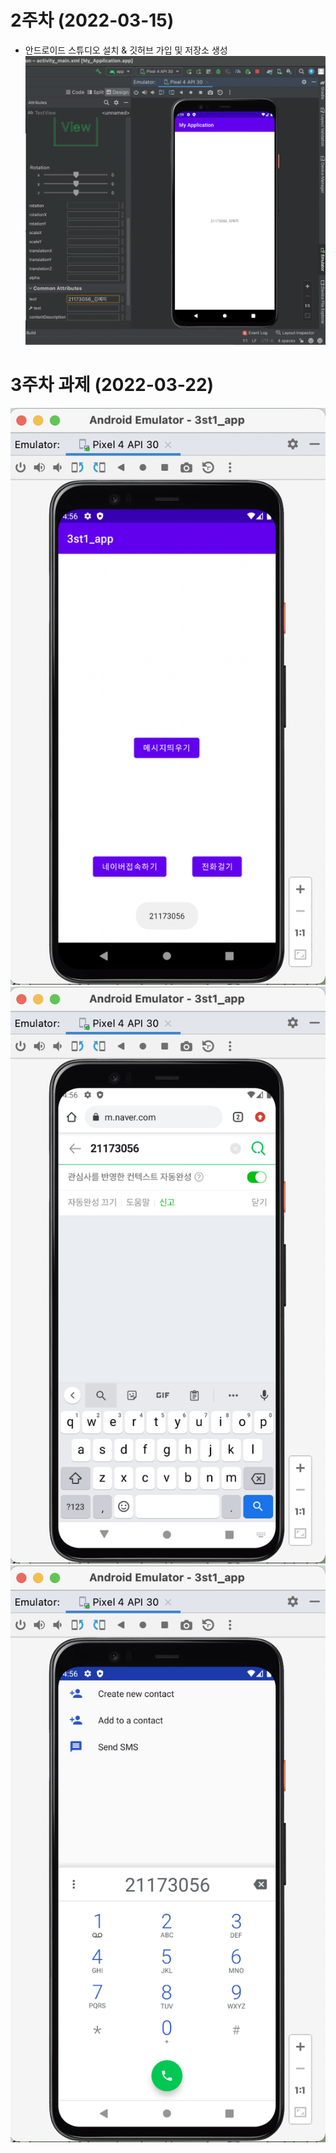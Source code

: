 # 2주차 (2022-03-15)
- 안드로이드 스튜디오 설치 & 깃허브 가입 및 저장소 생성
<img width="" height="" src="./pic/2st.png"></img>

# 3주차 과제 (2022-03-22)
<img width="" height="" src="./pic/메시지.png"></img>
<img width="" height="" src="./pic/네이버.png"></img>
<img width="" height="" src="./pic/전화걸기.png"></img>
